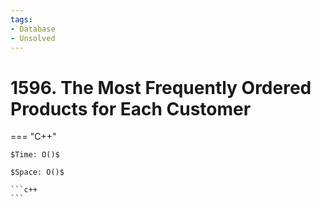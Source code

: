 ```yaml
---
tags:
- Database
- Unsolved
---
```



# 1596. The Most Frequently Ordered Products for Each Customer

=== "C++"

    $Time: O()$

    $Space: O()$

    ```c++
    ```